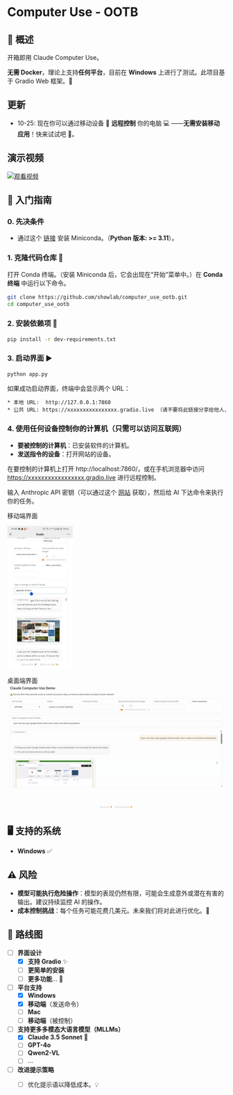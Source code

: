 # Computer Use - OOTB

## 🌟 概述
开箱即用 Claude Computer Use。

**无需 Docker**，理论上支持**任何平台**，目前在 **Windows** 上进行了测试。此项目基于 Gradio Web 框架。🎨

## 更新
- 10-25: 现在你可以通过移动设备 📱 **远程控制** 你的电脑 💻 ——**无需安装移动应用**！快来试试吧 🎉。

## 演示视频

[![观看视频](https://img.youtube.com/vi/VH9bEUkdIAY/maxresdefault.jpg)](https://youtu.be/VH9bEUkdIAY)

## 🚀 入门指南

### 0. 先决条件
- 通过这个 [链接](https://www.anaconda.com/download?utm_source=anacondadocs&utm_medium=documentation&utm_campaign=download&utm_content=topnavalldocs) 安装 Miniconda。（**Python 版本: >= 3.11**）。

### 1. 克隆代码仓库 📂
打开 Conda 终端。（安装 Miniconda 后，它会出现在“开始”菜单中。）在 **Conda 终端** 中运行以下命令。
```bash
git clone https://github.com/showlab/computer_use_ootb.git
cd computer_use_ootb
```

### 2. 安装依赖项 🔧
```bash
pip install -r dev-requirements.txt
```

### 3. 启动界面 ▶️
```bash
python app.py
```
如果成功启动界面，终端中会显示两个 URL：
```bash
* 本地 URL:  http://127.0.0.1:7860
* 公共 URL: https://xxxxxxxxxxxxxxxx.gradio.live （请不要将此链接分享给他人，否则他们将能够控制你的计算机。）
```

### 4. 使用任何设备控制你的计算机（只需可以访问互联网）
- **要被控制的计算机**：已安装软件的计算机。
- **发送指令的设备**：打开网站的设备。

在要控制的计算机上打开 http://localhost:7860/，或在手机浏览器中访问 https://xxxxxxxxxxxxxxxxx.gradio.live 进行远程控制。

输入 Anthropic API 密钥（可以通过这个 [网站](https://console.anthropic.com/settings/keys) 获取），然后给 AI 下达命令来执行你的任务。

移动端界面

<img src="./assets/gradio_mobile.jpg" alt="gradio_interface" width="30%">

桌面端界面
![gradio_interface](./assets/gradio_interface.png)

## 🖥️ 支持的系统
- **Windows** ✅

## ⚠️ 风险
- **模型可能执行危险操作**：模型的表现仍然有限，可能会生成意外或潜在有害的输出。建议持续监控 AI 的操作。 
- **成本控制挑战**：每个任务可能花费几美元。未来我们将对此进行优化。💸

## 📅 路线图

- [ ] **界面设计**
  - [x] **支持 Gradio** ✨
  - [ ] **更简单的安装**
  - [ ] **更多功能**... 🚀
- [ ] **平台支持**
  - [x] **Windows**
  - [x] **移动端**（发送命令）
  - [ ] **Mac**
  - [ ] **移动端**（被控制）
- [ ] **支持更多多模态大语言模型（MLLMs）**
  - [x] **Claude 3.5 Sonnet** 🎵
  - [ ] **GPT-4o**
  - [ ] **Qwen2-VL**
  - [ ] ...
- [ ] **改进提示策略**
  - [ ] 优化提示语以降低成本。💡

